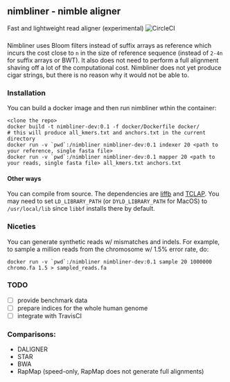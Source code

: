 ## nimbliner - nimble aligner

Fast and lightweight read aligner (experimental) ![CircleCI](https://circleci.com/gh/lynxoid/nimbliner/tree/dev.svg?style=shield&circle-token=:circle-token)

###

Nimbliner uses Bloom filters instead of suffix arrays as reference which incurs the cost close to `n` in the size of reference sequence (instead of `2-4n` for suffix arrays or BWT). It also does not need to perform a full alignment shaving off a lot of the computational cost. Nimbliner does not yet produce cigar strings, but there is no reason why it would not be able to.

### Installation

You can build a docker image and then run nimbliner wthin the container:

```
<clone the repo>
docker build -t nimbliner-dev:0.1 -f docker/Dockerfile docker/
# this will produce all_kmers.txt and anchors.txt in the current directory
docker run -v `pwd`:/nimbliner nimbliner-dev:0.1 indexer 20 <path to your reference, single fasta file>
docker run -v `pwd`:/nimbliner nimbliner-dev:0.1 mapper 20 <path to your reads, single fasta file> all_kmers.txt anchors.txt
```

#### Other ways

You can compile from source. The dependencies are [liffb](https://github.com/mavam/libbf) and [TCLAP](http://tclap.sourceforge.net/). You may need to set `LD_LIBRARY_PATH` (or `DYLD_LIBRARY_PATH` for MacOS) to `/usr/local/lib` since `libbf` installs there by default.

### Niceties

You can generate synthetic reads w/ mismatches and indels. For example, to sample a million reads from the chromosome w/ 1.5% error rate, do:

```
docker run -v `pwd`:/nimbliner nimbliner-dev:0.1 sample 20 1000000 chromo.fa 1.5 > sampled_reads.fa
```

### TODO
- [ ] provide benchmark data
- [ ] prepare indices for the whole human genome
- [ ] integrate with TravisCI

### Comparisons:
 - DALIGNER
 - STAR
 - BWA
 - RapMap (speed-only, RapMap does not generate full alignments)
